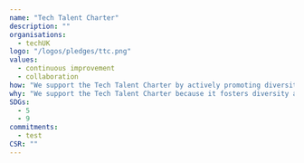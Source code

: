 ```yaml
---
name: "Tech Talent Charter"
description: ""
organisations: 
  - techUK
logo: "/logos/pledges/ttc.png"
values: 
  - continuous improvement
  - collaboration
how: "We support the Tech Talent Charter by actively promoting diversity and inclusion within the tech industry. This includes initiatives such as partnering with educational institutions, providing mentorship programs, and hosting workshops to empower underrepresented groups in technology."
why: "We support the Tech Talent Charter because it fosters diversity and inclusion within the tech industry. By collaborating with organizations committed to increasing representation and supporting underrepresented groups, we can create a more equitable workforce that drives innovation and reflects the diverse communities we serve."
SDGs:
  - 5
  - 9
commitments:
  - test
CSR: ""
---
```

